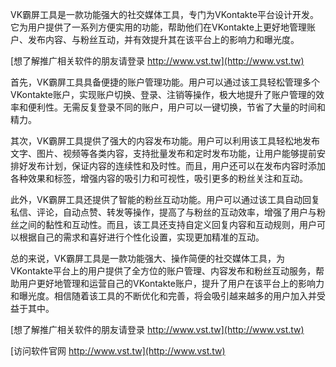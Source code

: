 VK霸屏工具是一款功能强大的社交媒体工具，专门为VKontakte平台设计开发。它为用户提供了一系列方便实用的功能，帮助他们在VKontakte上更好地管理账户、发布内容、与粉丝互动，并有效提升其在该平台上的影响力和曝光度。

[想了解推广相关软件的朋友请登录 http://www.vst.tw](http://www.vst.tw)

首先，VK霸屏工具具备便捷的账户管理功能。用户可以通过该工具轻松管理多个VKontakte账户，实现账户切换、登录、注销等操作，极大地提升了账户管理的效率和便利性。无需反复登录不同的账户，用户可以一键切换，节省了大量的时间和精力。

其次，VK霸屏工具提供了强大的内容发布功能。用户可以利用该工具轻松地发布文字、图片、视频等各类内容，支持批量发布和定时发布功能，让用户能够提前安排好发布计划，保证内容的连续性和及时性。而且，用户还可以在发布内容时添加各种效果和标签，增强内容的吸引力和可视性，吸引更多的粉丝关注和互动。

此外，VK霸屏工具还提供了智能的粉丝互动功能。用户可以通过该工具自动回复私信、评论，自动点赞、转发等操作，提高了与粉丝的互动效率，增强了用户与粉丝之间的黏性和互动性。而且，该工具还支持自定义回复内容和互动规则，用户可以根据自己的需求和喜好进行个性化设置，实现更加精准的互动。

总的来说，VK霸屏工具是一款功能强大、操作简便的社交媒体工具，为VKontakte平台上的用户提供了全方位的账户管理、内容发布和粉丝互动服务，帮助用户更好地管理和运营自己的VKontakte账户，提升了用户在该平台上的影响力和曝光度。相信随着该工具的不断优化和完善，将会吸引越来越多的用户加入并受益于其中。

[想了解推广相关软件的朋友请登录 http://www.vst.tw](http://www.vst.tw)


[访问软件官网 http://www.vst.tw](http://www.vst.tw)
